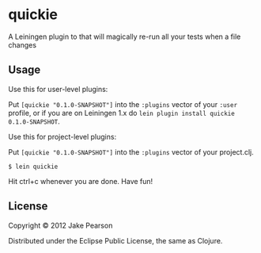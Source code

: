 # quickie

A Leiningen plugin to that will magically re-run all your tests when a file changes
## Usage

Use this for user-level plugins:

Put `[quickie "0.1.0-SNAPSHOT"]` into the `:plugins` vector of your
`:user` profile, or if you are on Leiningen 1.x do `lein plugin install
quickie 0.1.0-SNAPSHOT`.

Use this for project-level plugins:

Put `[quickie "0.1.0-SNAPSHOT"]` into the `:plugins` vector of your project.clj.

    $ lein quickie

Hit ctrl+c whenever you are done.  Have fun!

## License

Copyright © 2012 Jake Pearson

Distributed under the Eclipse Public License, the same as Clojure.
